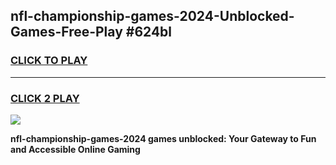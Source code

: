 
## nfl-championship-games-2024-Unblocked-Games-Free-Play #624bl
<h3>
<a href="https://us.freeplayer.one?title=nfl-championship-games-2024&ref=9M">CLICK TO PLAY</a></h3>
<hr>

<h3>
<a href="https://us.freeplayer.one?title=nfl-championship-games-2024&ref=9M">CLICK 2 PLAY</a>
  
</h3>

<a href="https://us.freeplayer.one?title=nfl-championship-games-2024&ref=9M"><img src="https://clearcache.store/games.png"></a>


**nfl-championship-games-2024 games unblocked: Your Gateway to Fun and Accessible Online Gaming**
